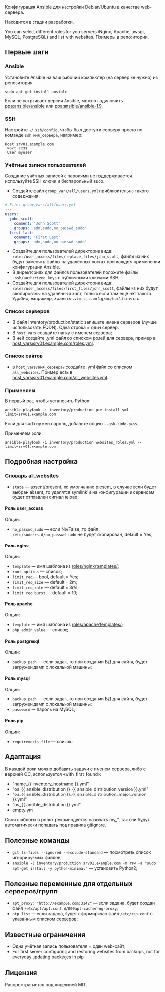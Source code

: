 Конфигурация Ansible для настройки Debian/Ubuntu в качестве web-сервера.

Находится в стадии разработки.

You can select different roles for you servers (Nginx, Apache, uwsgi, MySQL, PostgreSQL) and list with websites.
Примеры в репозитории.

## Первые шаги

### Ansible

Установите Ansible на ваш рабочий компьютер (на сервер не нужно) из репозитория:
```shell
sudo apt-get install ansible
```

Если не устраивает версия Ansible, можно подключить [ppa:ansible/ansible](https://launchpad.net/~ansible/+archive/ubuntu/ansible) или [ppa:ansible/ansible-1.9](https://launchpad.net/~ansible/+archive/ubuntu/ansible-1.9).

### SSH

Настройте `~/.ssh/config`, чтобы был доступ к серверу просто по команде `ssh имя_сервера`, например:
```
Host srv01.example.com
 Port 2222
 User myuser
```

### Учётные записи пользователей

Создание учётных записей с паролями не поддерживается, используйте SSH ключи и беспарольный sudo.

* Создайте файл `group_vars/all/users.yml` приблизительно такого содержания:

```yaml
# File: group_vars/all/users.yml
---
users:
  john_scott:
    comment: 'John Scott'
    groups: 'adm,sudo,no_passwd_sudo'
  first_last:
    comment: 'First Last'
    groups: 'adm,sudo,no_passwd_sudo'
```

* Создайте для пользователей директории вида: `roles/user_access/files/replace_files/john_scott`, файлы из них будут заменять файлы на удалённых хостах при каждом применении конфигурации Ansible.
* В директориях для файлов пользователей положите файлы `.ssh/authorized_keys` с публичными ключами SSH.
* Создайте для пользователей директории вида: `roles/user_access/files/first_files/john_scott`, файлы из них будут скопированы на удалённый хост, только если там ещё нет такого. Удобно, например, хранить `.vimrc`, `.config/mc/hotlist` и т.п.

### Список серверов

* В файл inventory/production/static запишите имена серверов (лучше использовать FQDN). Одна строка = один сервер.
* В `host_vars` создайте папку с именем сервера;
* В ней создайте .yml файл со списком ролей для сервера, пример в [host_vars/srv01.example.com/roles.yml](https://github.com/vazhnov/ansible_webserver/blob/master/host_vars/srv01.example.com/roles.yml).

### Список сайтов

* в `host_vars/имя_сервера/` создайте .yml файл со списком `all_websites`. Пример есть в [host_vars/srv01.example.com/all_websites.yml](https://github.com/vazhnov/ansible_webserver/blob/master/host_vars/srv01.example.com/all_websites.yml).

### Применяем

В первый раз, чтобы установить Python:
```shell
ansible-playbook -i inventory/production pre_install.yml --limit=srv01.example.com
```

Если для sudo нужен пароль, добавьте опцию `--ask-sudo-pass`.

Применяем роли:

```shell
ansible-playbook -i inventory/production websites_roles.yml --limit=srv01.example.com
```

## Подробная настройка

### Словарь all_websites

* `state` — absent/present, по умолчанию present, в случае если будет выбран absent, то удалятся symlink'и на конфигурации и сервисам будет отправлен сигнал reload;

#### Роль user_access

Опции:
* `no_passwd_sudo` — если No/False, то файл `/etc/sudoers.d/no_passwd_sudo` не будет скопирован, default = Yes;

#### Роль nginx

Опции:
* `template` — имя шаблона из [roles/nginx/templates/](https://github.com/vazhnov/ansible_webserver/tree/master/roles/nginx/templates/);
* `root_options` — список;
* `limit_req` — bool, default = Yes;
* `limit_req_size` — default = 2m;
* `limit_req_rate` — default = 3r/s;
* `limit_req_burst` — default = 10;

#### Роль apache

Опции:
* `template` — имя шаблона из [roles/apache/templates/](https://github.com/vazhnov/ansible_webserver/tree/master/roles/apache/templates/);
* `php_admin_value` — список;

#### Роль postgresql

Опции:
* `backup_path` — если задан, то при создании БД для сайта, будет загружен дамп с локальной машины;

#### Роль mysql

Опции:
* `backup_path` — если задан, то при создании БД для сайта, будет загружен дамп с локальной машины;
* `password` — пароль на MySQL;

#### Роль pip

Опции:
* `requirements_file` — список;

## Адаптация

В каждой роли можно добавить задачи с именем сервера, либо с версией ОС, используется «with_first_found»:

* "name_{{ inventory_hostname }}.yml"
* "os_{{ ansible_distribution }}_{{ ansible_distribution_version }}.yml"
* "os_{{ ansible_distribution }}_{{ ansible_distribution_major_version }}.yml"
* "os_{{ ansible_distribution }}.yml"
* empty.yml

Свои шаблоны в ролях рекомендуется называть my_*, так они будут автоматически попадать под правила gitignore.

## Полезные команды

* `git ls-files --ignored --exclude-standard` — посмотреть список игнорируемых файлов;
* `ansible -i inventory/production srv01.example.com -m raw -a "sudo apt-get install -y python-minimal"` — установить Python2;

## Полезные переменные для отдельных серверов/групп

* `apt_proxy: "http://example.com:3142"` — если задана, будет создан файл `/etc/apt/apt.conf.d/000apt-cacher-ng-proxy`;
* `ntp_list` — если задана, будет сформирован файл `/etc/ntp.conf` с указанным списком серверов;

## Известные ограничения

* Одна учётная запись пользователя = один web-сайт;
* For first server configuring and restoring websites from backups, not for everyday updating packeges in pip

## Лицензия

Распространяется под лицензией MIT.
